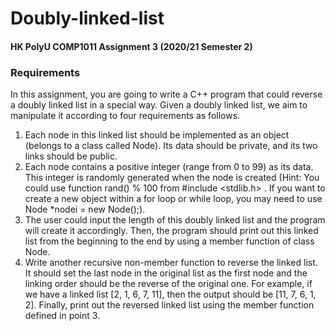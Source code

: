 # Doubly-linked-list

#### HK PolyU COMP1011 Assignment 3 (2020/21 Semester 2)

### Requirements
In this assignment, you are going to write a C++ program that could reverse a doubly linked list in a special way. Given a doubly linked list, we aim to manipulate it according to four requirements as follows.

1. Each node in this linked list should be implemented as an object (belongs to a class called Node). Its data should be private, and its two links should be public.
2. Each node contains a positive integer (range from 0 to 99) as its data. This integer is randomly generated when the node is created (Hint: You could use function rand() % 100 from #include <stdlib.h> . If you want to create a new object within a for loop or while loop, you may need to use Node *nodei = new Node();).
3. The user could input the length of this doubly linked list and the program will create it accordingly. Then, the program should print out this linked list from the beginning to the end by using a member function of class Node.
4. Write another recursive non-member function to reverse the linked list. It should set the last node in the original list as the first node and the linking order should be the reverse of the original one. For example, if we have a linked list [2, 1, 6, 7, 11], then the output should be [11, 7, 6, 1, 2]. Finally, print out the reversed linked list using the member function defined in point 3.

